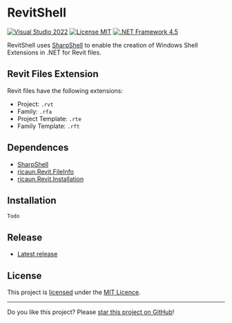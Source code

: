 # RevitShell

[![Visual Studio 2022](https://img.shields.io/badge/Visual%20Studio-2022-blue)](../..)
[![License MIT](https://img.shields.io/badge/License-MIT-blue.svg)](LICENSE)
[![.NET Framework 4.5](https://img.shields.io/badge/.NET%20Framework%204.5-blue.svg)](../..)

RevitShell uses [SharpShell](https://github.com/dwmkerr/sharpshell) to enable the creation of Windows Shell Extensions in .NET for Revit files.

## Revit Files Extension

Revit files have the following extensions:

* Project: `.rvt`
* Family: `.rfa`
* Project Template: `.rte`
* Family Template: `.rft`

## Dependences

* [SharpShell](https://github.com/dwmkerr/sharpshell)
* [ricaun.Revit.FileInfo](https://github.com/ricaun-io/ricaun.Revit.FileInfo)
* [ricaun.Revit.Installation](https://github.com/ricaun-io/ricaun.Revit.Installation)

## Installation

`Todo`

## Release

* [Latest release](../../releases/latest)

## License

This project is [licensed](LICENSE) under the [MIT Licence](https://en.wikipedia.org/wiki/MIT_License).

---

Do you like this project? Please [star this project on GitHub](../../stargazers)!
